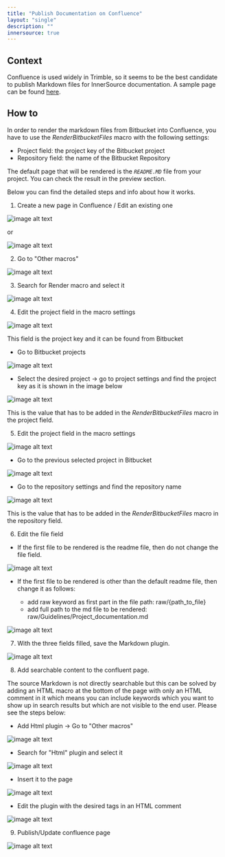 ```yaml
---
title: "Publish Documentation on Confluence"
layout: "single"
description: ""
innersource: true
---
```


## Context

Confluence is used widely in Trimble, so it seems to be the best candidate to publish Markdown files for InnerSource documentation.
A sample page can be found [here](https://confluence.trimble.tools/display/MEPG/MEP+InnerSource).

## How to

In order to render the markdown files from Bitbucket into Confluence, you have to use the *RenderBitbucketFiles* macro with the following settings:

- Project field: the project key of the Bitbucket project
- Repository field: the name of the Bitbucket Repository

The default page that will be rendered is the *`README.MD`* file from your project. You can check the result in the preview section.

Below you can find the detailed steps and info about how it works.

1. Create a new page in Confluence / Edit an existing one

![image alt text](/img/innersource/create_page_in_confluence.jpg)

or

![image alt text](/img/innersource/edit_page_in_confluence.jpg)

2. Go to "Other macros"

![image alt text](/img/innersource/other_macros.jpg)

3. Search for Render macro and select it

![image alt text](/img/innersource/search_for_render_macro.jpg)

4. Edit the project field in the macro settings

![image alt text](/img/innersource/edit_project_in_macro.jpg)

This field is the project key and it can be found from Bitbucket

* Go to Bitbucket projects

![image alt text](/img/innersource/bitbucket_projects.jpg)

* Select the desired project -> go to project settings and find the project key as it is shown in the image below

![image alt text](/img/innersource/find_project_key_in_bitbucket.jpg)

This is the value that has to be added in the *RenderBitbucketFiles* macro in the project field.

5. Edit the project field in the macro settings

![image alt text](/img/innersource/edit_repository_in_macro.jpg)

* Go to the previous selected project in Bitbucket

![image alt text](/img/innersource/select_repo_in_bitbucket.jpg)

* Go to the repository settings and find the repository name

![image alt text](/img/innersource/find_repository_name.jpg)

This is the value that has to be added in the *RenderBitbucketFiles* macro in the repository field.

6. Edit the file field

* If the first file to be rendered is the readme file, then do not change the file field.

![image alt text](/img/innersource/edit_file_default_in_macro.jpg)

* If the first file to be rendered is other than the default readme file, then change it as follows:

  * add raw keyword as first part in the file path: raw/{path_to_file}
  * add full path to the md file to be rendered: raw/Guidelines/Project_documentation.md

![image alt text](/img/innersource/edit_file_custom_in_macro.jpg)

7. With the three fields filled, save the Markdown plugin.

![image alt text](/img/innersource/save_markdown.jpg)

8. Add searchable content to the confluent page.

The source Markdown is not directly searchable but this can be solved by adding an HTML macro at the bottom of the page with only an HTML comment in it which means you can include keywords which you want to show up in search results but which are not visible to the end user. Please see the steps below:

* Add Html plugin -> Go to "Other macros"

![image alt text](/img/innersource/other_macros.jpg)

*  Search for "Html" plugin and select it

![image alt text](/img/innersource/html_plugin.jpg)

* Insert it to the page

![image alt text](/img/innersource/insert_html.jpg)

* Edit the plugin with the desired tags in an HTML comment

![image alt text](/img/innersource/add_search_tags.jpg)

9. Publish/Update confluence page

![image alt text](/img/innersource/publish_page.jpg)

